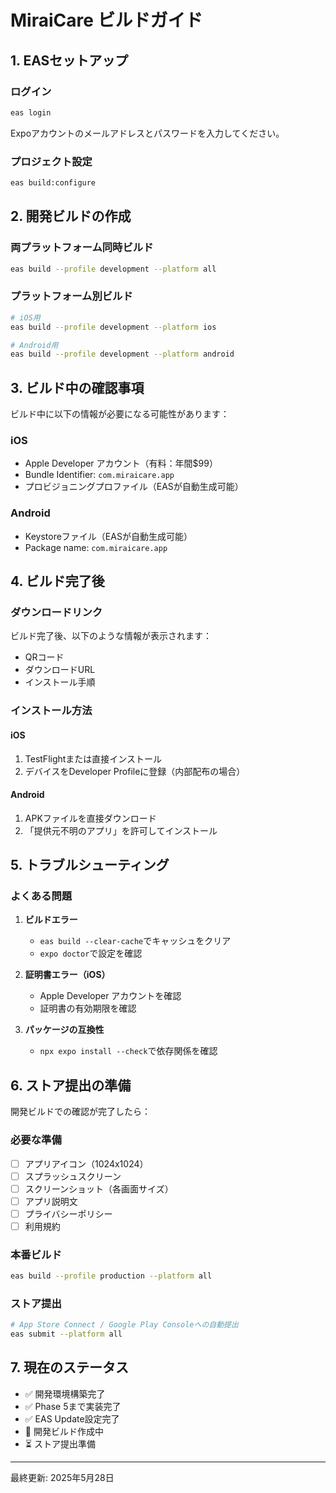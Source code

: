 # MiraiCare ビルドガイド

## 1. EASセットアップ

### ログイン
```bash
eas login
```
Expoアカウントのメールアドレスとパスワードを入力してください。

### プロジェクト設定
```bash
eas build:configure
```

## 2. 開発ビルドの作成

### 両プラットフォーム同時ビルド
```bash
eas build --profile development --platform all
```

### プラットフォーム別ビルド
```bash
# iOS用
eas build --profile development --platform ios

# Android用
eas build --profile development --platform android
```

## 3. ビルド中の確認事項

ビルド中に以下の情報が必要になる可能性があります：

### iOS
- Apple Developer アカウント（有料：年間$99）
- Bundle Identifier: `com.miraicare.app`
- プロビジョニングプロファイル（EASが自動生成可能）

### Android
- Keystoreファイル（EASが自動生成可能）
- Package name: `com.miraicare.app`

## 4. ビルド完了後

### ダウンロードリンク
ビルド完了後、以下のような情報が表示されます：
- QRコード
- ダウンロードURL
- インストール手順

### インストール方法

#### iOS
1. TestFlightまたは直接インストール
2. デバイスをDeveloper Profileに登録（内部配布の場合）

#### Android
1. APKファイルを直接ダウンロード
2. 「提供元不明のアプリ」を許可してインストール

## 5. トラブルシューティング

### よくある問題

1. **ビルドエラー**
   - `eas build --clear-cache`でキャッシュをクリア
   - `expo doctor`で設定を確認

2. **証明書エラー（iOS）**
   - Apple Developer アカウントを確認
   - 証明書の有効期限を確認

3. **パッケージの互換性**
   - `npx expo install --check`で依存関係を確認

## 6. ストア提出の準備

開発ビルドでの確認が完了したら：

### 必要な準備
- [ ] アプリアイコン（1024x1024）
- [ ] スプラッシュスクリーン
- [ ] スクリーンショット（各画面サイズ）
- [ ] アプリ説明文
- [ ] プライバシーポリシー
- [ ] 利用規約

### 本番ビルド
```bash
eas build --profile production --platform all
```

### ストア提出
```bash
# App Store Connect / Google Play Consoleへの自動提出
eas submit --platform all
```

## 7. 現在のステータス

- ✅ 開発環境構築完了
- ✅ Phase 5まで実装完了
- ✅ EAS Update設定完了
- 🔄 開発ビルド作成中
- ⏳ ストア提出準備

---
最終更新: 2025年5月28日